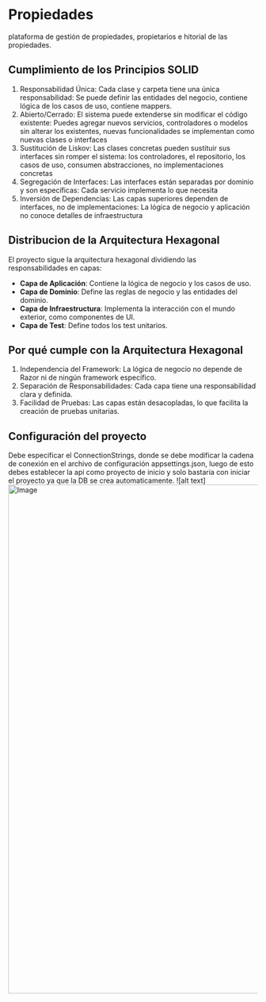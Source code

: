 # Propiedades
plataforma de gestión de propiedades, propietarios e hitorial de las propiedades. 

## Cumplimiento de los Principios SOLID
1. Responsabilidad Única: Cada clase y carpeta tiene una única responsabilidad: Se puede definir las entidades del negocio, contiene lógica de los casos de uso, contiene mappers.
2. Abierto/Cerrado: El sistema puede extenderse sin modificar el código existente: Puedes agregar nuevos servicios, controladores o modelos sin alterar los existentes, nuevas funcionalidades se implementan como nuevas clases o interfaces
3. Sustitución de Liskov: Las clases concretas pueden sustituir sus interfaces sin romper el sistema: los controladores, el repositorio, los casos de uso, consumen abstracciones, no implementaciones concretas
4. Segregación de Interfaces: Las interfaces están separadas por dominio y son específicas: Cada servicio implementa lo que necesita
5. Inversión de Dependencias: Las capas superiores dependen de interfaces, no de implementaciones:
La lógica de negocio y aplicación no conoce detalles de infraestructura
 
## Distribucion de la Arquitectura Hexagonal
El proyecto sigue la arquitectura hexagonal dividiendo las responsabilidades en capas:

* **Capa de Aplicación**: Contiene la lógica de negocio y los casos de uso.
* **Capa de Dominio**: Define las reglas de negocio y las entidades del dominio.
* **Capa de Infraestructura**: Implementa la interacción con el mundo exterior, como componentes de UI.
* **Capa de Test**: Define todos los test unitarios.

## Por qué cumple con la Arquitectura Hexagonal
1. Independencia del Framework: La lógica de negocio no depende de Razor ni de ningún framework específico.
2. Separación de Responsabilidades: Cada capa tiene una responsabilidad clara y definida.
3. Facilidad de Pruebas: Las capas están desacopladas, lo que facilita la creación de pruebas unitarias.

## Configuración del proyecto
Debe especificar el ConnectionStrings, donde se debe modificar la cadena de conexión en el archivo de configuración appsettings.json, luego de esto debes establecer la api como proyecto de inicio y solo bastaria con iniciar el proyecto ya que la DB se crea automaticamente.
![alt text]<img width="1912" height="1027" alt="Image" src="https://github.com/user-attachments/assets/8fb77c45-670f-451d-a127-48b458abfc49" />
